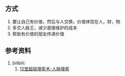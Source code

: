 ## 方式
1. 要让自己有价值，然后与人交换，价值体现在人，财，物
2. 多交人脉王，减少直接维护的成本
3. 帮助有价值的朋友传递价值

## 参考资料
1. bilibili:
    1. [12堂超级搜索术-人脉搜索](https://www.bilibili.com/video/BV1VJ41197sy?p=3)
